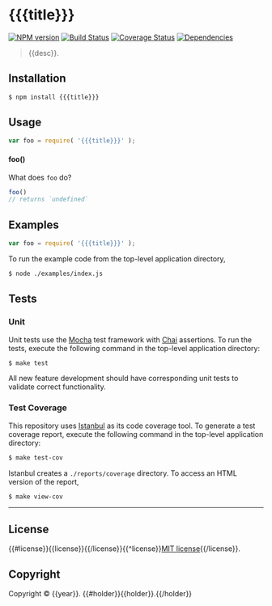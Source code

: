 {{{title}}}
===
[![NPM version][npm-image]][npm-url] [![Build Status][travis-image]][travis-url] [![Coverage Status][codecov-image]][codecov-url] [![Dependencies][dependencies-image]][dependencies-url]

> {{desc}}.


## Installation

``` bash
$ npm install {{{title}}}
```


## Usage

``` javascript
var foo = require( '{{{title}}}' );
```

#### foo()

What does `foo` do?

``` javascript
foo()
// returns `undefined`
```


## Examples

``` javascript
var foo = require( '{{{title}}}' );
```

To run the example code from the top-level application directory,

``` bash
$ node ./examples/index.js
```


## Tests

### Unit

Unit tests use the [Mocha](http://mochajs.org/) test framework with [Chai](http://chaijs.com) assertions. To run the tests, execute the following command in the top-level application directory:

``` bash
$ make test
```

All new feature development should have corresponding unit tests to validate correct functionality.


### Test Coverage

This repository uses [Istanbul](https://github.com/gotwarlost/istanbul) as its code coverage tool. To generate a test coverage report, execute the following command in the top-level application directory:

``` bash
$ make test-cov
```

Istanbul creates a `./reports/coverage` directory. To access an HTML version of the report,

``` bash
$ make view-cov
```


---
## License

{{#license}}{{license}}{{/license}}{{^license}}[MIT license](http://opensource.org/licenses/MIT){{/license}}.


## Copyright

Copyright &copy; {{year}}. {{#holder}}{{holder}}.{{/holder}}


[npm-image]: http://img.shields.io/npm/v/{{{title}}}.svg
[npm-url]: https://npmjs.org/package/{{{title}}}

[travis-image]: http://img.shields.io/travis/{{{repo}}}/master.svg
[travis-url]: https://travis-ci.org/{{{repo}}}

[codecov-image]: https://img.shields.io/codecov/c/github/{{{repo}}}/master.svg
[codecov-url]: https://codecov.io/github/{{{repo}}}?branch=master

[dependencies-image]: http://img.shields.io/david/{{{repo}}}.svg
[dependencies-url]: https://david-dm.org/{{{repo}}}

[dev-dependencies-image]: http://img.shields.io/david/dev/{{{repo}}}.svg
[dev-dependencies-url]: https://david-dm.org/dev/{{{repo}}}

[github-issues-image]: http://img.shields.io/github/issues/{{{repo}}}.svg
[github-issues-url]: https://github.com/{{{repo}}}/issues
